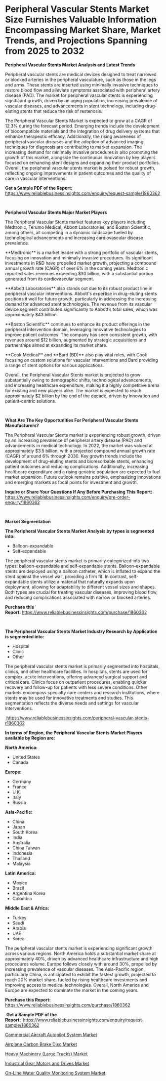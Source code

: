 <p><h1>Peripheral Vascular Stents Market Size Furnishes Valuable Information Encompassing Market Share, Market Trends, and Projections Spanning from 2025 to 2032</h1></p><p><strong>Peripheral Vascular Stents Market Analysis and Latest Trends</strong></p>
<p><p>Peripheral vascular stents are medical devices designed to treat narrowed or blocked arteries in the peripheral vasculature, such as those in the legs and arms. These stents are inserted using minimally invasive techniques to restore blood flow and alleviate symptoms associated with peripheral artery disease (PAD). The market for peripheral vascular stents is experiencing significant growth, driven by an aging population, increasing prevalence of vascular diseases, and advancements in stent technology, including drug-eluting stents that reduce the risk of restenosis. </p><p>The Peripheral Vascular Stents Market is expected to grow at a CAGR of 12.3% during the forecast period. Emerging trends include the development of biocompatible materials and the integration of drug delivery systems that enhance therapeutic efficacy. Additionally, the rising awareness of peripheral vascular diseases and the adoption of advanced imaging techniques for diagnosis are contributing to market expansion. The increasing demand for minimally invasive procedures is also promoting the growth of this market, alongside the continuous innovation by key players focused on enhancing stent designs and expanding their product portfolios. Overall, the peripheral vascular stents market is poised for robust growth, reflecting ongoing improvements in patient outcomes and the quality of care in vascular interventions.</p></p>
<p><strong>Get a Sample PDF of the Report:&nbsp;</strong> <a href="https://www.reliablebusinessinsights.com/enquiry/request-sample/1860362?utm_campaign=62&utm_medium=2&utm_source=Github&utm_content=ia&utm_term=03032025&utm_id=peripheral-vascular-stents">https://www.reliablebusinessinsights.com/enquiry/request-sample/1860362</a></p>
<p>&nbsp;</p>
<p><strong>Peripheral Vascular Stents Major Market Players</strong></p>
<p><p>The Peripheral Vascular Stents market features key players including Medtronic, Terumo Medical, Abbott Laboratories, and Boston Scientific, among others, all competing in a dynamic landscape fueled by technological advancements and increasing cardiovascular disease prevalence.</p><p>**Medtronic** is a market leader with a strong portfolio of vascular stents, focusing on innovation and minimally invasive procedures. Its significant investments in R&D have propelled market growth, projecting a compound annual growth rate (CAGR) of over 6% in the coming years. Medtronic reported sales revenues exceeding $30 billion, with a substantial portion generated from its cardiovascular segment.</p><p>**Abbott Laboratories** also stands out due to its robust product line in peripheral vascular interventions. Abbott's expertise in drug-eluting stents positions it well for future growth, particularly in addressing the increasing demand for advanced stent technologies. The revenue from its vascular device segment contributed significantly to Abbott’s total sales, which was approximately $43 billion.</p><p>**Boston Scientific** continues to enhance its product offerings in the peripheral intervention domain, leveraging innovative technologies to improve patient outcomes. The company has seen consistent growth, with revenues around $12 billion, augmented by strategic acquisitions and partnerships aimed at expanding its market share.</p><p>**Cook Medical** and **Bard (BD)** also play vital roles, with Cook focusing on custom solutions for vascular interventions and Bard providing a range of stent options for various applications.</p><p>Overall, the Peripheral Vascular Stents market is projected to grow substantially owing to demographic shifts, technological advancements, and increasing healthcare expenditure, making it a highly competitive arena for existing and new players alike. The market is expected to reach approximately $2 billion by the end of the decade, driven by innovation and patient-centric solutions.</p></p>
<p>&nbsp;</p>
<p><strong>What Are The Key Opportunities For Peripheral Vascular Stents Manufacturers?</strong></p>
<p><p>The Peripheral Vascular Stents market is experiencing robust growth, driven by an increasing prevalence of peripheral artery disease (PAD) and advancements in medical technology. In 2022, the market was valued at approximately $3.5 billion, with a projected compound annual growth rate (CAGR) of around 6% through 2030. Key growth trends include the development of drug-eluting stents and bioresorbable stents, enhancing patient outcomes and reducing complications. Additionally, increasing healthcare expenditure and a rising geriatric population are expected to fuel market expansion. Future outlook remains positive, emphasizing innovations and emerging markets as focal points for investment and growth.</p></p>
<p><strong>Inquire or Share Your Questions If Any Before Purchasing This Report:</strong> <a href="https://www.reliablebusinessinsights.com/enquiry/pre-order-enquiry/1860362?utm_campaign=62&utm_medium=2&utm_source=Github&utm_content=ia&utm_term=03032025&utm_id=peripheral-vascular-stents">https://www.reliablebusinessinsights.com/enquiry/pre-order-enquiry/1860362</a></p>
<p>&nbsp;</p>
<p><strong>Market Segmentation</strong></p>
<p><strong>The Peripheral Vascular Stents Market Analysis by types is segmented into:</strong></p>
<p><ul><li>Balloon-expandable</li><li>Self-expandable</li></ul></p>
<p><p>The peripheral vascular stents market is primarily categorized into two types: balloon-expandable and self-expandable stents. Balloon-expandable stents are deployed using a balloon catheter, which is inflated to expand the stent against the vessel wall, providing a firm fit. In contrast, self-expandable stents utilize a material that naturally expands upon deployment, allowing for adaptability to different vessel sizes and shapes. Both types are crucial for treating vascular diseases, improving blood flow, and reducing complications associated with narrow or blocked arteries.</p></p>
<p><strong>Purchase this Report:&nbsp;</strong><a href="https://www.reliablebusinessinsights.com/purchase/1860362?utm_campaign=62&utm_medium=2&utm_source=Github&utm_content=ia&utm_term=03032025&utm_id=peripheral-vascular-stents">https://www.reliablebusinessinsights.com/purchase/1860362</a></p>
<p>&nbsp;</p>
<p><strong>The Peripheral Vascular Stents Market Industry Research by Application is segmented into:</strong></p>
<p><ul><li>Hospital</li><li>Clinic</li><li>Other</li></ul></p>
<p><p>The peripheral vascular stents market is primarily segmented into hospitals, clinics, and other healthcare facilities. In hospitals, stents are used for complex, acute interventions, offering advanced surgical support and critical care. Clinics focus on outpatient procedures, enabling quicker recovery and follow-up for patients with less severe conditions. Other markets encompass specialty care centers and research institutions, where stents may be used for innovative treatments and studies. This segmentation reflects the diverse needs and settings for vascular interventions.</p></p>
<p><a href="https://www.reliablebusinessinsights.com/peripheral-vascular-stents-r1860362?utm_campaign=62&utm_medium=2&utm_source=Github&utm_content=ia&utm_term=03032025&utm_id=peripheral-vascular-stents">&nbsp;https://www.reliablebusinessinsights.com/peripheral-vascular-stents-r1860362</a></p>
<p><strong>In terms of Region, the Peripheral Vascular Stents Market Players available by Region are:</strong></p>
<p>
    <p> <strong> North America: </strong>
        <ul>
            <li>United States</li>
            <li>Canada</li>
        </ul>
        </p> 
    <p> <strong> Europe: </strong>
        <ul>
            <li>Germany</li>
            <li>France</li>
            <li>U.K.</li>
            <li>Italy</li>
            <li>Russia</li>
        </ul>
        </p> 
    <p> <strong> Asia-Pacific: </strong>
        <ul>
            <li>China</li>
            <li>Japan</li>
            <li>South Korea</li>
            <li>India</li>
            <li>Australia</li>
            <li>China Taiwan</li>
            <li>Indonesia</li>
            <li>Thailand</li>
            <li>Malaysia</li>
        </ul>
        </p> 
    <p> <strong> Latin America: </strong>
        <ul>
            <li>Mexico</li>
            <li>Brazil</li>
            <li>Argentina Korea</li>
            <li>Colombia</li>
        </ul>
        </p> 
    <p> <strong> Middle East & Africa: </strong>
        <ul>
            <li>Turkey</li>
            <li>Saudi</li>
            <li>Arabia</li>
            <li>UAE</li>
            <li>Korea</li>
        </ul>
    </p>
    </p>
<p><p>The peripheral vascular stents market is experiencing significant growth across various regions. North America holds a substantial market share at approximately 40%, driven by advanced healthcare infrastructure and high procedures volume. Europe follows closely with around 30%, propelled by increasing prevalence of vascular diseases. The Asia-Pacific region, particularly China, is anticipated to exhibit the fastest growth, projected to reach 20% market share, fueled by rising healthcare investments and improving access to medical technologies. Overall, North America and Europe are expected to dominate the market in the coming years.</p></p>
<p><strong>Purchase this Report: </strong><a href="https://www.reliablebusinessinsights.com/purchase/1860362?utm_campaign=62&utm_medium=2&utm_source=Github&utm_content=ia&utm_term=03032025&utm_id=peripheral-vascular-stents">https://www.reliablebusinessinsights.com/purchase/1860362</a></p>
<p>&nbsp;<strong>Get a Sample PDF of the Report:&nbsp;&nbsp;</strong><a href="https://www.reliablebusinessinsights.com/enquiry/request-sample/1860362?utm_campaign=62&utm_medium=2&utm_source=Github&utm_content=ia&utm_term=03032025&utm_id=peripheral-vascular-stents">https://www.reliablebusinessinsights.com/enquiry/request-sample/1860362</a></p>
<p><strong></strong></p>
<p><p><a href="https://github.com/AshikRahman991/Market-Research-Report-List-1/blob/main/commercial-aircraft-autopilot-system-market.md?utm_campaign=62&utm_medium=2&utm_source=Github&utm_content=ia&utm_term=03032025&utm_id=peripheral-vascular-stents">Commercial Aircraft Autopilot System Market</a></p><p><a href="https://github.com/AlisaRowe24/Market-Research-Report-List-1/blob/main/airplane-carbon-brake-disc-market.md?utm_campaign=62&utm_medium=2&utm_source=Github&utm_content=ia&utm_term=03032025&utm_id=peripheral-vascular-stents">Airplane Carbon Brake Disc Market</a></p><p><a href="https://github.com/guneycigdem35/Market-Research-Report-List-5/blob/main/heavy-machinery-large-trucks-market.md?utm_campaign=62&utm_medium=2&utm_source=Github&utm_content=ia&utm_term=03032025&utm_id=peripheral-vascular-stents">Heavy Machinery (Large Trucks) Market</a></p><p><a href="https://github.com/arvelm4nthig/Market-Research-Report-List-1/blob/main/industrial-gear-motors-and-drives-market.md?utm_campaign=62&utm_medium=2&utm_source=Github&utm_content=ia&utm_term=03032025&utm_id=peripheral-vascular-stents">Industrial Gear Motors and Drives Market</a></p><p><a href="https://github.com/HobertDavis43/Market-Research-Report-List-1/blob/main/on-line-water-quality-monitoring-system-market.md?utm_campaign=62&utm_medium=2&utm_source=Github&utm_content=ia&utm_term=03032025&utm_id=peripheral-vascular-stents">On-Line Water Quality Monitoring System Market</a></p></p>
